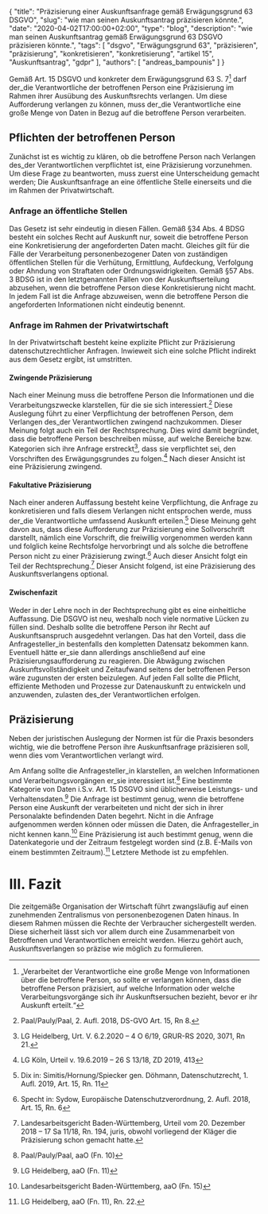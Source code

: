 {
    "title": "Präzisierung einer Auskunftsanfrage gemäß Erwägungsgrund 63 DSGVO",
    "slug": "wie man seinen Auskunftsantrag präzisieren könnte.",
    "date": "2020-04-02T17:00:00+02:00",
    "type": "blog",
    "description": "wie man seinen Auskunftsantrag gemäß Erwägungsgrund 63 DSGVO präzisieren könnte.",
    "tags": [ "dsgvo", "Erwägungsgrund 63", "präzisieren", "präzisierung", "konkretisieren", "konkretisierung", "artikel 15", "Auskunftsantrag", "gdpr" ],
    "authors": [ "andreas_bampounis" ]
}



Gemäß Art. 15 DSGVO und konkreter dem Erwägungsgrund 63 S. 7[^1] darf der_die Verantwortliche der betroffenen Person eine Präzisierung im Rahmen ihrer Ausübung des Auskunftsrechts verlangen. Um diese Aufforderung verlangen zu können, muss der_die Verantwortliche eine große Menge von Daten in Bezug auf die betroffene Person verarbeiten. 

## Pflichten der betroffenen Person

Zunächst ist es wichtig zu klären, ob die betroffene Person nach Verlangen des_der Verantwortlichen verpflichtet ist, eine Präzisierung vorzunehmen. Um diese Frage zu beantworten, muss zuerst eine Unterscheidung gemacht werden; Die Auskunftsanfrage an eine öffentliche Stelle einerseits und die im Rahmen der Privatwirtschaft.

### Anfrage an öffentliche Stellen

Das Gesetz ist sehr eindeutig in diesen Fällen. Gemäß §34 Abs. 4 BDSG besteht ein solches Recht auf Auskunft nur, soweit die betroffene Person eine Konkretisierung der angeforderten Daten macht. Gleiches gilt für die Fälle der Verarbeitung personenbezogener Daten von zuständigen öffentlichen Stellen für die Verhütung, Ermittlung, Aufdeckung, Verfolgung oder Ahndung von Straftaten oder Ordnungswidrigkeiten. Gemäß §57 Abs. 3 BDSG ist in den letztgenannten Fällen von der Auskunftserteilung abzusehen, wenn die betroffene Person diese Konkretisierung nicht macht. In jedem Fall ist die Anfrage abzuweisen, wenn die betroffene Person die angeforderten Informationen nicht eindeutig benennt.

### Anfrage im Rahmen der Privatwirtschaft

In der Privatwirtschaft besteht keine explizite Pflicht zur Präzisierung datenschutzrechtlicher Anfragen. Inwieweit sich eine solche Pflicht indirekt aus dem Gesetz ergibt, ist umstritten.

#### Zwingende Präzisierung

Nach einer Meinung muss die betroffene Person die Informationen und die Verarbeitungszwecke klarstellen, für die sie sich interessiert.[^2] Diese Auslegung führt zu einer Verpflichtung der betroffenen Person, dem Verlangen des_der Verantwortlichen zwingend nachzukommen. Dieser Meinung folgt auch ein Teil der Rechtsprechung. Dies wird damit begründet, dass die betroffene Person beschreiben müsse, auf welche Bereiche bzw. Kategorien sich ihre Anfrage erstreckt[^3], dass sie verpflichtet sei, den Vorschriften des Erwägungsgrundes zu folgen.[^4] Nach dieser Ansicht ist eine Präzisierung zwingend.

#### Fakultative Präzisierung

Nach einer anderen Auffassung besteht keine Verpflichtung, die Anfrage zu konkretisieren und falls diesem Verlangen nicht entsprochen werde, muss der_die Verantwortliche umfassend Auskunft erteilen.[^5] Diese Meinung geht davon aus, dass diese Aufforderung zur Präzisierung eine Sollvorschrift darstellt, nämlich eine Vorschrift, die freiwillig vorgenommen werden kann und folglich keine Rechtsfolge hervorbringt und als solche die betroffene Person nicht zu einer Präzisierung zwingt.[^6] Auch dieser Ansicht folgt ein Teil der Rechtsprechung.[^7] Dieser Ansicht folgend, ist eine Präzisierung des Auskunftsverlangens optional.

#### Zwischenfazit

Weder in der Lehre noch in der Rechtsprechung gibt es eine einheitliche Auffassung. Die DSGVO ist neu, weshalb noch viele normative Lücken zu füllen sind. Deshalb sollte die betroffene Person ihr Recht auf Auskunftsanspruch ausgedehnt verlangen. Das hat den Vorteil, dass die Anfragesteller_in bestenfalls den kompletten Datensatz bekommen kann. Eventuell hätte er_sie dann allerdings anschließend auf eine Präzisierungsaufforderung zu reagieren. Die Abwägung zwischen Auskunftsvollständigkeit und Zeitaufwand seitens der betroffenen Person wäre zugunsten der ersten beizulegen. Auf jeden Fall sollte die Pflicht, effiziente Methoden und Prozesse zur Datenauskunft zu entwickeln und anzuwenden, zulasten des_der Verantwortlichen erfolgen.

## Präzisierung

Neben der juristischen Auslegung der Normen ist für die Praxis besonders wichtig, wie die betroffene Person ihre Auskunftsanfrage präzisieren soll, wenn dies vom Verantwortlichen verlangt wird.

Am Anfang sollte die Anfragesteller_in klarstellen, an welchen Informationen und Verarbeitungsvorgängen er_sie interessiert ist.[^8] Eine bestimmte Kategorie von Daten i.S.v. Art. 15 DSGVO sind üblicherweise Leistungs- und Verhaltensdaten.[^9] Die Anfrage ist bestimmt genug, wenn die betroffene Person eine Auskunft der verarbeiteten und nicht der sich in ihrer Personalakte befindenden Daten begehrt. Nicht in die Anfrage aufgenommen werden können oder müssen die Daten, die Anfragesteller_in nicht kennen kann.[^10] Eine Präzisierung ist auch bestimmt genug, wenn die Datenkategorie und der Zeitraum festgelegt worden sind (z.B. E-Mails von einem bestimmten Zeitraum).[^11] Letztere Methode ist zu empfehlen.

# III.	Fazit

Die zeitgemäße Organisation der Wirtschaft führt zwangsläufig auf einen zunehmenden Zentralismus von personenbezogenen Daten hinaus. In diesem Rahmen müssen die Rechte der Verbraucher sichergestellt werden. Diese sicherheit lässt sich vor allem durch eine Zusammenarbeit von Betroffenen und Verantwortlichen erreicht werden. Hierzu gehört auch, Auskunftsverlangen so präzise wie möglich zu formulieren.

[^1]: „Verarbeitet der Verantwortliche eine große Menge von Informationen über die betroffene Person, so sollte er verlangen können, dass die betroffene Person präzisiert, auf welche Information oder welche Verarbeitungsvorgänge sich ihr Auskunftsersuchen bezieht, bevor er ihr Auskunft erteilt.“

[^2]: Paal/Pauly/Paal, 2. Aufl. 2018, DS-GVO Art. 15, Rn 8. 

[^3]: LG Heidelberg, Urt. V. 6.2.2020 – 4 O 6/19, GRUR-RS 2020, 3071, Rn 21.

[^4]: LG Köln, Urteil v. 19.6.2019 – 26 S 13/18, ZD 2019, 413

[^5]: Dix in: Simitis/Hornung/Spiecker gen. Döhmann, Datenschutzrecht, 1. Aufl. 2019, Art. 15, Rn. 11

[^6]: Specht in: Sydow, Europäische Datenschutzverordnung, 2. Aufl. 2018, Art. 15, Rn. 6

[^7]: Landesarbeitsgericht Baden-Württemberg, Urteil vom 20. Dezember 2018 – 17 Sa 11/18, Rn. 194, juris, obwohl vorliegend der Kläger die Präzisierung schon gemacht hatte.

[^8]: Paal/Pauly/Paal, aaO (Fn. 10)

[^9]: LG Heidelberg, aaO (Fn. 11)

[^10]: Landesarbeitsgericht Baden-Württemberg, aaO (Fn. 15)

[^11]: LG Heidelberg, aaO (Fn. 11), Rn. 22.
